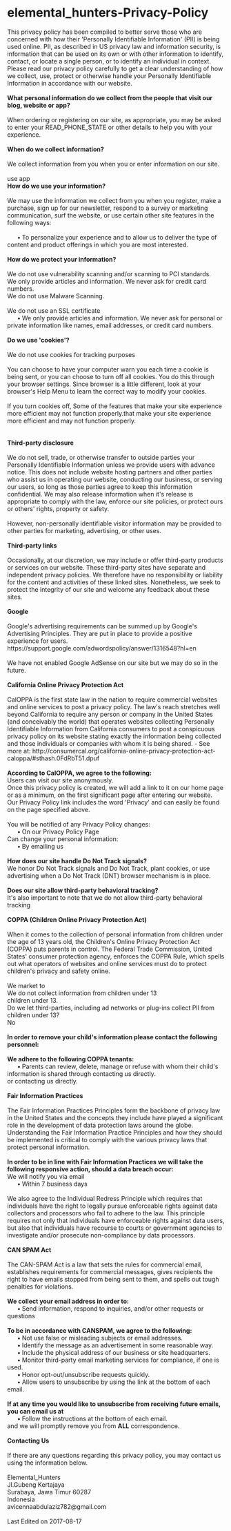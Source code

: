 # elemental_hunters-Privacy-Policy

<div class='innerText'>This privacy policy has been compiled to better serve those who are concerned with how their 'Personally Identifiable Information' (PII) is being used online. PII, as described in US privacy law and information security, is information that can be used on its own or with other information to identify, contact, or locate a single person, or to identify an individual in context. Please read our privacy policy carefully to get a clear understanding of how we collect, use, protect or otherwise handle your Personally Identifiable Information in accordance with our website.<br></div><span id='infoCo'></span><br><div class='grayText'><strong>What personal information do we collect from the people that visit our blog, website or app?</strong></div><br /><div class='innerText'>When ordering or registering on our site, as appropriate, you may be asked to enter your READ_PHONE_STATE or other details to help you with your experience.</div><br><div class='grayText'><strong>When do we collect information?</strong></div><br /><div class='innerText'>We collect information from you when you or enter information on our site.</div><br>use app <span id='infoUs'></span><br><div class='grayText'><strong>How do we use your information? </strong></div><br /><div class='innerText'> We may use the information we collect from you when you register, make a purchase, sign up for our newsletter, respond to a survey or marketing communication, surf the website, or use certain other site features in the following ways:<br><br></div><div class='innerText'>&nbsp;&nbsp;&nbsp;&nbsp;&nbsp; <strong>&bull;</strong> To personalize your experience and to allow us to deliver the type of content and product offerings in which you are most interested.</div><span id='infoPro'></span><br><div class='grayText'><strong>How do we protect your information?</strong></div><br /><div class='innerText'>We do not use vulnerability scanning and/or scanning to PCI standards.</div><div class='innerText'>We only provide articles and information. We never ask for credit card numbers.</div><div class='innerText'>We do not use Malware Scanning.<br><br></div><div class='innerText'>We do not use an SSL certificate</div><div class='innerText'>&nbsp;&nbsp;&nbsp;&nbsp;&nbsp; <strong>&bull;</strong> We only provide articles and information. We never ask for personal or private information like names, email addresses, or credit card numbers.</div><span id='coUs'></span><br><div class='grayText'><strong>Do we use 'cookies'?</strong></div><br /><div class='innerText'>We do not use cookies for tracking purposes </div><div class='innerText'><br>You can choose to have your computer warn you each time a cookie is being sent, or you can choose to turn off all cookies. You do this through your browser settings. Since browser is a little different, look at your browser's Help Menu to learn the correct way to modify your cookies.<br></div><br><div class='innerText'>If you turn cookies off, Some of the features that make your site experience more efficient may not function properly.that make your site experience more efficient and may not function properly.</div><br><span id='trDi'></span><br><div class='grayText'><strong>Third-party disclosure</strong></div><br /><div class='innerText'>We do not sell, trade, or otherwise transfer to outside parties your Personally Identifiable Information unless we provide users with advance notice. This does not include website hosting partners and other parties who assist us in operating our website, conducting our business, or serving our users, so long as those parties agree to keep this information confidential. We may also release information when it's release is appropriate to comply with the law, enforce our site policies, or protect ours or others' rights, property or safety. <br><br> However, non-personally identifiable visitor information may be provided to other parties for marketing, advertising, or other uses. </div><span id='trLi'></span><br><div class='grayText'><strong>Third-party links</strong></div><br /><div class='innerText'>Occasionally, at our discretion, we may include or offer third-party products or services on our website. These third-party sites have separate and independent privacy policies. We therefore have no responsibility or liability for the content and activities of these linked sites. Nonetheless, we seek to protect the integrity of our site and welcome any feedback about these sites.</div><span id='gooAd'></span><br><div class='blueText'><strong>Google</strong></div><br /><div class='innerText'>Google's advertising requirements can be summed up by Google's Advertising Principles. They are put in place to provide a positive experience for users. https://support.google.com/adwordspolicy/answer/1316548?hl=en <br><br></div><div class='innerText'>We have not enabled Google AdSense on our site but we may do so in the future.</div><span id='calOppa'></span><br><div class='blueText'><strong>California Online Privacy Protection Act</strong></div><br /><div class='innerText'>CalOPPA is the first state law in the nation to require commercial websites and online services to post a privacy policy.  The law's reach stretches well beyond California to require any person or company in the United States (and conceivably the world) that operates websites collecting Personally Identifiable Information from California consumers to post a conspicuous privacy policy on its website stating exactly the information being collected and those individuals or companies with whom it is being shared. -  See more at: http://consumercal.org/california-online-privacy-protection-act-caloppa/#sthash.0FdRbT51.dpuf<br></div><div class='innerText'><br><strong>According to CalOPPA, we agree to the following:</strong><br></div><div class='innerText'>Users can visit our site anonymously.</div><div class='innerText'>Once this privacy policy is created, we will add a link to it on our home page or as a minimum, on the first significant page after entering our website.<br></div><div class='innerText'>Our Privacy Policy link includes the word 'Privacy' and can easily be found on the page specified above.</div><div class='innerText'><br>You will be notified of any Privacy Policy changes:</div><div class='innerText'>&nbsp;&nbsp;&nbsp;&nbsp;&nbsp; <strong>&bull;</strong> On our Privacy Policy Page<br></div><div class='innerText'>Can change your personal information:</div><div class='innerText'>&nbsp;&nbsp;&nbsp;&nbsp;&nbsp; <strong>&bull;</strong> By emailing us</div><div class='innerText'><br><strong>How does our site handle Do Not Track signals?</strong><br></div><div class='innerText'>We honor Do Not Track signals and Do Not Track, plant cookies, or use advertising when a Do Not Track (DNT) browser mechanism is in place. </div><div class='innerText'><br><strong>Does our site allow third-party behavioral tracking?</strong><br></div><div class='innerText'>It's also important to note that we do not allow third-party behavioral tracking</div><span id='coppAct'></span><br><div class='blueText'><strong>COPPA (Children Online Privacy Protection Act)</strong></div><br /><div class='innerText'>When it comes to the collection of personal information from children under the age of 13 years old, the Children's Online Privacy Protection Act (COPPA) puts parents in control.  The Federal Trade Commission, United States' consumer protection agency, enforces the COPPA Rule, which spells out what operators of websites and online services must do to protect children's privacy and safety online.<br><br></div><div class='innerText'>We market to<div  class='innerText'>We do not collect information from children under 13</div> children under 13.</div><div class='innerText'>Do we let third-parties, including ad networks or plug-ins collect PII from children under 13?</div><div class='innerText'>No</div><div class='innerText'><br><strong>In order to remove your child's information please contact the following personnel: </strong></div><div class='innerText'><br><strong>We adhere to the following COPPA tenants: </strong></div><div class='innerText'>&nbsp;&nbsp;&nbsp;&nbsp;&nbsp; <strong>&bull;</strong> Parents can review, delete, manage or refuse with whom their child's information is shared through  contacting us directly.</div> or contacting us directly.</div><br><span id='ftcFip'></span><br><div class='blueText'><strong>Fair Information Practices</strong></div><br /><div class='innerText'>The Fair Information Practices Principles form the backbone of privacy law in the United States and the concepts they include have played a significant role in the development of data protection laws around the globe. Understanding the Fair Information Practice Principles and how they should be implemented is critical to comply with the various privacy laws that protect personal information.<br><br></div><div class='innerText'><strong>In order to be in line with Fair Information Practices we will take the following responsive action, should a data breach occur:</strong></div><div class='innerText'>We will notify you via email</div><div class='innerText'>&nbsp;&nbsp;&nbsp;&nbsp;&nbsp; <strong>&bull;</strong> Within 7 business days</div><div class='innerText'><br>We also agree to the Individual Redress Principle which requires that individuals have the right to legally pursue enforceable rights against data collectors and processors who fail to adhere to the law. This principle requires not only that individuals have enforceable rights against data users, but also that individuals have recourse to courts or government agencies to investigate and/or prosecute non-compliance by data processors.</div><span id='canSpam'></span><br><div class='blueText'><strong>CAN SPAM Act</strong></div><br /><div class='innerText'>The CAN-SPAM Act is a law that sets the rules for commercial email, establishes requirements for commercial messages, gives recipients the right to have emails stopped from being sent to them, and spells out tough penalties for violations.<br><br></div><div class='innerText'><strong>We collect your email address in order to:</strong></div><div class='innerText'>&nbsp;&nbsp;&nbsp;&nbsp;&nbsp; <strong>&bull;</strong> Send information, respond to inquiries, and/or other requests or questions</div><div class='innerText'><br><strong>To be in accordance with CANSPAM, we agree to the following:</strong></div><div class='innerText'>&nbsp;&nbsp;&nbsp;&nbsp;&nbsp; <strong>&bull;</strong> Not use false or misleading subjects or email addresses.</div><div class='innerText'>&nbsp;&nbsp;&nbsp;&nbsp;&nbsp; <strong>&bull;</strong> Identify the message as an advertisement in some reasonable way.</div><div class='innerText'>&nbsp;&nbsp;&nbsp;&nbsp;&nbsp; <strong>&bull;</strong> Include the physical address of our business or site headquarters.</div><div class='innerText'>&nbsp;&nbsp;&nbsp;&nbsp;&nbsp; <strong>&bull;</strong> Monitor third-party email marketing services for compliance, if one is used.</div><div class='innerText'>&nbsp;&nbsp;&nbsp;&nbsp;&nbsp; <strong>&bull;</strong> Honor opt-out/unsubscribe requests quickly.</div><div class='innerText'>&nbsp;&nbsp;&nbsp;&nbsp;&nbsp; <strong>&bull;</strong> Allow users to unsubscribe by using the link at the bottom of each email.</div><div class='innerText'><strong><br>If at any time you would like to unsubscribe from receiving future emails, you can email us at</strong></div><div class='innerText'>&nbsp;&nbsp;&nbsp;&nbsp;&nbsp; <strong>&bull;</strong> Follow the instructions at the bottom of each email.</div> and we will promptly remove you from <strong>ALL</strong> correspondence.</div><br><span id='ourCon'></span><br><div class='blueText'><strong>Contacting Us</strong></div><br /><div class='innerText'>If there are any questions regarding this privacy policy, you may contact us using the information below.<br><br></div><div class='innerText'>Elemental_Hunters</div><div class='innerText'>Jl.Gubeng Kertajaya</div>Surabaya, Jawa Timur 60287 <div class='innerText'>Indonesia</div><div class='innerText'>avicennaabdulaziz782@gmail.com</div><div class='innerText'><br>Last Edited on 2017-08-17</div></div>
